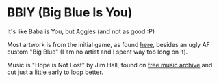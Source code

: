 # BBIY (Big Blue Is You)

It's like Baba is You, but Aggies (and not as good :P)

Most artwork is from the initial game, as found [here](https://www.spriters-resource.com/pc_computer/babaisyou/sheet/115231/), besides an ugly AF custom "Big Blue" (I am no artist and I spent way too long on it).

Music is "Hope is Not Lost" by Jim Hall, found on [free music archive](https://freemusicarchive.org/music/jim-hall/synth-kid-elsewhere/hope-is-not-lost) and cut just a little early to loop better.
